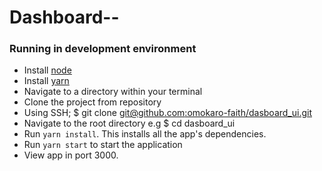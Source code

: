 # Dashboard--

### Running in development environment

-   Install [node](https://nodejs.org/en/)
-   Install [yarn](https://yarnpkg.com/en/docs/install)
-   Navigate to a directory within your terminal
-   Clone the project from repository
-   Using SSH; \$ git clone [git@github.com:omokaro-faith/dasboard_ui.git](git@github.com:omokaro-faith/dasboard_ui.git)
-   Navigate to the root directory e.g \$ cd dasboard_ui
-   Run `yarn install`. This installs all the app's dependencies.
-   Run `yarn start` to start the application
-   View app in port 3000.
